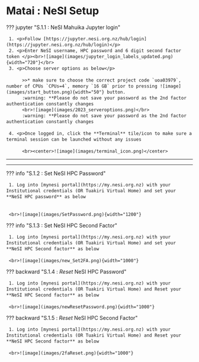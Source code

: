 # Matai : NeSI Setup

??? jupyter "S.1.1 : NeSI Mahuika Jupyter login"


     1. <p>Follow [https://jupyter.nesi.org.nz/hub/login](https://jupyter.nesi.org.nz/hub/login)</p>
     2. <p>Enter NeSI username, HPC password and 6 digit second factor token </p><br>![image](images/jupyter_login_labels_updated.png){width="720"}</br>
     3. <p>Choose server options as below</p>
     
          >>* make sure to choose the correct project code `uoa03979`, number of CPUs `CPUs=4`, memory `16 GB` prior to pressing ![image](images/start_button.png){width="50"} button.
          :warning: **Please do not save your password as the 2nd factor authentication constantly changes
          <br>![image](images/2023_serveroptions.png)</br>
          :warning: **Please do not save your password as the 2nd factor authentication constantly changes

     4. <p>Once logged in, click the **Terminal** tile/icon to make sure a terminal session can be launched without any issues

          <br><center>![image](images/terminal_icon.png)</center>

 - - - 
 - - - 

??? info "S.1.2 : Set NeSI HPC Password"
     
     1. Log into [mynesi portal](https://my.nesi.org.nz) with your Institutional credentials (OR Tuakiri Virtual Home) and set your **NeSI HPC password** as below


     <br>![image](images/SetPassword.png){width="1200"}

??? info "S.1.3 : Set NeSI HPC Second Factor"

     1. Log into [mynesi portal](https://my.nesi.org.nz) with your Institutional credentials (OR Tuakiri Virtual Home) and set your **NeSI HPC Second factor** as below

     <br>![image](images/new_Set2FA.png){width="1000"}

??? backward "S.1.4 : _Reset_ NeSI HPC Password"

     1. Log into [mynesi portal](https://my.nesi.org.nz) with your Institutional credentials (OR Tuakiri Virtual Home) and Reset your **NeSI HPC Second factor** as below

     <br>![image](images/newResetPassword.png){width="1000"}

??? backward "S.1.5 : _Reset_ NeSI HPC Second Factor"

     1. Log into [mynesi portal](https://my.nesi.org.nz) with your Institutional credentials (OR Tuakiri Virtual Home) and Reset your **NeSI HPC Second factor** as below

     <br>![image](images/2faReset.png){width="1000"}
